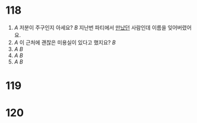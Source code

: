 # 118
1. *A* 저분이 주구인지 아세요?
   *B* 지난번 파티에서 <u>만났던</u> 사람인데 이름을 잊어버렸어요.
2. *A* 이 근처에 괜찮은 미용실이 있다고 했지요?
   *B* <u></u>
3. *A*
   *B*<u></u>
4. *A*
   *B*<u></u>
5. *A*
   *B*<u></u>
# 119
# 120